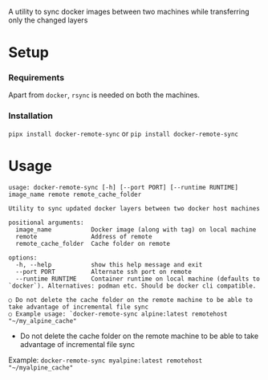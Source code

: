 A utility to sync docker images between two machines while transferring only the changed layers

# Setup
### Requirements
Apart from `docker`, `rsync` is needed on both the machines.

### Installation
`pipx install docker-remote-sync` or `pip install docker-remote-sync`


# Usage
```
usage: docker-remote-sync [-h] [--port PORT] [--runtime RUNTIME] image_name remote remote_cache_folder

Utility to sync updated docker layers between two docker host machines

positional arguments:
  image_name           Docker image (along with tag) on local machine
  remote               Address of remote
  remote_cache_folder  Cache folder on remote

options:
  -h, --help           show this help message and exit
  --port PORT          Alternate ssh port on remote
  --runtime RUNTIME    Container runtime on local machine (defaults to `docker`). Alternatives: podman etc. Should be docker cli compatible.

○ Do not delete the cache folder on the remote machine to be able to take advantage of incremental file sync
○ Example usage: `docker-remote-sync alpine:latest remotehost "~/my_alpine_cache"
```

- Do not delete the cache folder on the remote machine to be able to take advantage of incremental file sync

Example:
`docker-remote-sync myalpine:latest remotehost "~/myalpine_cache"`
